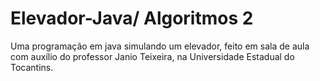 # Elevador-Java/ Algoritmos 2
 Uma programação em java simulando um elevador, feito em sala de aula com auxílio do professor Janio Teixeira, na Universidade Estadual do Tocantins.
